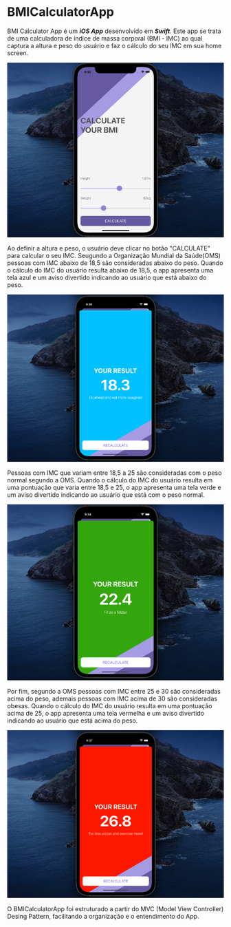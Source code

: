 # BMICalculatorApp
BMI Calculator App é um **_iOS App_** desenvolvido em **_Swift_**. Este app se trata de uma calculadora de índice de massa corporal (BMI - IMC) ao qual captura a altura e peso do usuário e faz o cálculo do seu IMC em sua home screen.

<img src="/img/BMIAppHome.png">

Ao definir a altura e peso, o usuário deve clicar no botão "CALCULATE" para calcular o seu IMC. Seugundo a Organização Mundial da Saúde(OMS) pessoas com IMC abaixo de 18,5 são consideradas abaixo do peso. Quando o cálculo do IMC do usuário resulta abaixo de 18,5, o app apresenta uma tela azul e um aviso divertido indicando ao usuário que está abaixo do peso.

<img src="/img/BMIAppBlue.png">

Pessoas com IMC que variam entre 18,5 a 25 são consideradas com o peso normal segundo a OMS. Quando o cálculo do IMC do usuário resulta em uma pontuação que varia entre 18,5 e 25, o app apresenta uma tela verde e um aviso divertido indicando ao usuário que está com o peso normal.

<img src="/img/BMIAppGreen.png">

Por fim, segundo a OMS pessoas com IMC entre 25 e 30 são consideradas acima do peso, ademais pessoas com IMC acima de 30 são consideradas obesas. Quando o cálculo do IMC do usuário resulta em uma pontuação acima de 25, o app apresenta uma tela vermelha e um aviso divertido indicando ao usuário que está acima do peso.

<img src="/img/BMIAppRed.png">

O BMICalculatorApp foi estruturado a partir do MVC (Model View Controller) Desing Pattern, facilitando a organização e o entendimento do App.

